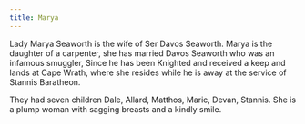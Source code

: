 ```yaml
---
title: Marya
---
```


Lady Marya Seaworth is the wife of Ser Davos Seaworth. Marya is the daughter of a carpenter, she has married Davos Seaworth who was an infamous smuggler, Since he has been Knighted and received a keep and lands at Cape Wrath, where she resides while he is away at the service of Stannis Baratheon.

They had seven children Dale, Allard, Matthos, Maric, Devan, Stannis. She is a plump woman with sagging breasts and a kindly smile. 


